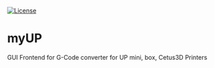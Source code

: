 [![License](http://img.shields.io/:license-gpl2-blue.svg?style=flat-square)](http://www.gnu.org/licenses/gpl-2.0.html)
# myUP
GUI Frontend for G-Code converter for UP mini, box, Cetus3D Printers
